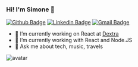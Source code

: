### Hi! I'm Simone 👋

[![Github Badge](https://img.shields.io/badge/-Github-000?style=flat-square&logo=Github&logoColor=white&link=https://github.com/simonelopess)](https://github.com/simonelopess)
[![Linkedin Badge](https://img.shields.io/badge/-LinkedIn-blue?style=flat-square&logo=Linkedin&logoColor=white&link=https://www.linkedin.com/in/simone-lopes-52367843/)](https://www.linkedin.com/in/simone-lopes-52367843/)
[![Gmail Badge](https://img.shields.io/badge/-Gmail-c14438?style=flat-square&logo=Gmail&logoColor=white&link=mailto:sisilopes20@gmail.com)](mailto:sisilopes20@gmail.com)

- 🔭 I’m currently working on React at [Dextra](https://www.dextra.com.br/)
- 🌱 I’m currently working with React and Node.JS
- 💬 Ask me about tech, music, travels 

![avatar](https://user-images.githubusercontent.com/11641279/134509300-93dc52eb-b123-4bca-a7b2-b384e19e7100.png)
